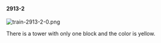 #### 2913-2
![train-2913-2-0.png](https://github.com/lil-lab/nlvr/raw/master/nlvr/train/images/12/train-2913-2-0.png "train-2913-2-0.png")

There is a tower with only one block and the color is yellow.
